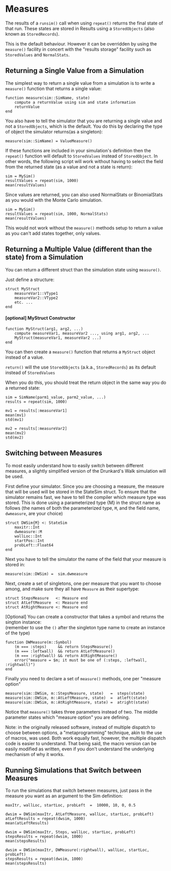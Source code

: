 # Measures
The results of a `runsim()` call when using `repeat()` returns the final state of that run. These states are stored in Results using a `StoredObjects` (also known as `StoredRecords`). 

This is the default behaviour. However it can be overridden by using the `measure()` facility in concert with the "results storage" facility such as `StoredValues` and `NormalStats`.

## Returning a Single Value from a Simulation   
The simplest way to return a single value from a simulation is to write a `measure()` function that returns a single value:

    function measure(sim::SimName, state)
        compute a returnValue using sim and state information
        returnValue
    end

You also have to tell the simulator that you are returning a single value and not a `StoredObjects`, which is the default. You do this by declaring the type of object the simulator returns(as a singleton):

    measure(sim::SimName) = ValueMeasure()

If these functions are included in your simulation's definition then the `repeat()` function will default to `StoredValues` instead of `StoredObject`. In other words, the following script will work without having to select the field from the returned state (as a value and not a state is return):

    sim = MySim()
    resultValues = repeat(sim, 1000)
    mean(resultValues)

Since values are returned, you can also used NormalStats or BinomialStats as you would with the Monte Carlo simulation.

    sim = MySim()
    resultValues = repeat(sim, 1000, NormalStats)
    mean(resultValues)

This would not work without the `measure()` methods setup to return a value as you can't add states together, only values.

## Returning a Multiple Value (different than the state) from a Simulation   
You can return a different struct than the simulation state using `measure()`.

Just define a structure:

    struct MyStruct
        measureVar1::VType1
        measureVar2::VType2
        etc. ...
    end

#### [optional] MyStruct Constructor  
    function MyStruct(arg1, arg2, ...)
        compute measureVar1, measureVar2 ..., using arg1, arg2, ...
        MyStruct(measureVar1, measureVar2 ...)
    end

You can then create a `measure()` function that returns a `MyStruct` object instead of a value.

`return()` will the use `StoredObjects` (a.k.a., `StoredRecords`) as its default instead of `StoredValues`

When you do this, you should treat the return object in the same way you do a returned state:

    sim = SimName(parm1_value, parm2_value, ...)
    results = repeat(sim, 1000)
    
    mv1 = results[:measureVar1]
    mean(mv1)
    std(mv1)

    mv2 = results[:measureVar2]
    mean(mv2)
    std(mv2)


## Switching between Measures
To most easily understand how to easily switch between different measures, a slightly simplified version of the Drunkard's Walk simulation will be used.

First define your simulator. Since you are choosing a measure, the measure that will be used will be stored in the StateSim struct. To ensure that the simulator remains fast, we have to tell the compiler which measure type was stored. This is done using a parameterized type  {M} in the struct name as follows (the names of both the parameterized type, `M`, and the field name, `dwmeasure`, are your choice)

    struct DWSim{M} <: StateSim
        maxitr::Int
        dwmeasure::M
        wallLoc::Int
        startPos::Int
        probLeft::Float64
    end

Next you have to tell the simulator the name of the field that your measure is stored in:

    measure(sim::DWSim) =  sim.dwmeasure

Next, create a set of singletons, one per measure that you want to choose among, and make sure they all have `Measure` as their supertype:

    struct StepsMeasure   <: Measure end
    struct AtLeftMeasure  <: Measure end
    struct AtRightMeasure <: Measure end

[Optional] You can create a constructor that takes a symbol and returns the sington instance:  
(remember to use the `()` after the singleton type name to create an instance of the type)

    function DWMeasure(m::Symbol)
        (m === :steps)     && return StepsMeasure()
        (m === :leftwall)  && return AtLeftMeasure()
        (m === :rightwall) && return AtRightMeasure()
        error("measure = $m; it must be one of (:steps, :leftwall, :rightwall)")
    end

Finally you need to declare a set of `measure()` methods, one per "measure option"

    measure(sim::DWSim, m::StepsMeasure, state)   =  steps(state)
    measure(sim::DWSim, m::AtLeftMeasure, state)  =  atleft(state)
    measure(sim::DWSim, m::AtRightMeasure, state) =  atright(state)

Notice that `measure()` takes three parameters instead of two. The middle parameter states which "measure option" you are defining.

Note: in the originally released software, instead of multiple dispatch to choose between options, a "metaprogramming" technique, akin to the use of macros, was used. Both work equally fast, however, the multiple dispatch code is easier to understand. That being said, the macro version can be easily modified as written, even if you don't understand the underlying mechanism of why it works.

## Running Simulations that Switch between Measures

To run the simulations that switch between measures, just pass in the measure you want as an argument to the Sim definition:

    maxItr, wallLoc, startLoc, probLeft  =  10000, 10, 0, 0.5

    dwsim = DWSim(maxItr, AtLeftMeasure, wallLoc, startLoc, probLeft)
    atLeftResults = repeat(dwsim, 1000)
    mean(atLeftResults)

    dwsim = DWSim(maxItr, Steps, wallLoc, startLoc, probLeft)
    stepsResults = repeat(dwsim, 1000)
    mean(stepsResults)

    dwsim = DWSim(maxItr, DWMeasure(:rightwall), wallLoc, startLoc, probLeft)
    stepsResults = repeat(dwsim, 1000)
    mean(stepsResults)
